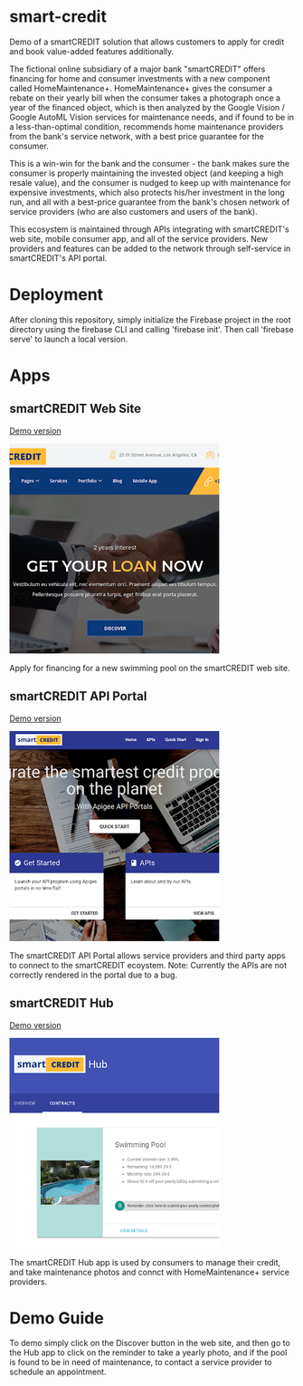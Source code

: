 # smart-credit
Demo of a smartCREDIT solution that allows customers to apply for credit and book value-added features additionally.

The fictional online subsidiary of a major bank "smartCREDIT" offers financing for home and consumer investments with a new component called HomeMaintenance+.  HomeMaintenance+ gives the consumer a rebate on their yearly bill when the consumer takes a photograph once a year of the financed object, which is then analyzed by the Google Vision / Google AutoML Vision services for maintenance needs, and if found to be in a less-than-optimal condition, recommends home maintenance providers from the bank's service network, with a best price guarantee for the consumer.

This is a win-win for the bank and the consumer - the bank makes sure the consumer is properly maintaining the invested object (and keeping a high resale value), and the consumer is nudged to keep up with maintenance for expensive investments, which also protects his/her investment in the long run, and all with a best-price guarantee from the bank's chosen network of service providers (who are also customers and users of the bank).

This ecosystem is maintained through APIs integrating with smartCREDIT's web site, mobile consumer app, and all of the service providers.  New providers and features can be added to the network through self-service in smartCREDIT's API portal.

# Deployment
After cloning this repository, simply initialize the Firebase project in the root directory using the firebase CLI and calling 'firebase init'.  Then call 'firebase serve' to launch a local version.

# Apps

## smartCREDIT Web Site
[Demo version](https://smart-credit-cfc36.firebaseapp.com/)

![smartCREDIT Web Site](images/credit-web.png)

Apply for financing for a new swimming pool on the smartCREDIT web site.

## smartCREDIT API Portal
[Demo version](https://tyayers-eval-smartcreditportal.apigee.io/)

![smartCREDIT API Portal](images/credit-api-portal.png)

The smartCREDIT API Portal allows service providers and third party apps to connect to the smartCREDIT ecoystem. Note: Currently the APIs are not correctly rendered in the portal due to a bug.

## smartCREDIT Hub

[Demo version](https://smart-credit-cfc36.firebaseapp.com/app)

![smartCREDIT Hub](images/credit-hub.png)

The smartCREDIT Hub app is used by consumers to manage their credit, and take maintenance photos and connct with HomeMaintenance+ service providers.

# Demo Guide
To demo simply click on the Discover button in the web site, and then go to the Hub app to click on the reminder to take a yearly photo, and if the pool is found to be in need of maintenance, to contact a service provider to schedule an appointment.
 